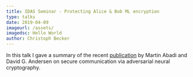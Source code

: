 ```yaml
---
title: IDAS Seminar - Protecting Alice & Bob ML encryption
type: talks
date: 2019-04-09
imageurl: /assets/
imagedsc: Hello World
author: Christoph Becker
---
```


In this talk I gave a summary of the recent [publication](https://arxiv.org/pdf/1610.06918.pdf) by Martin Abadi and David G. Andersen on secure communication via adversarial neural cryptography.
